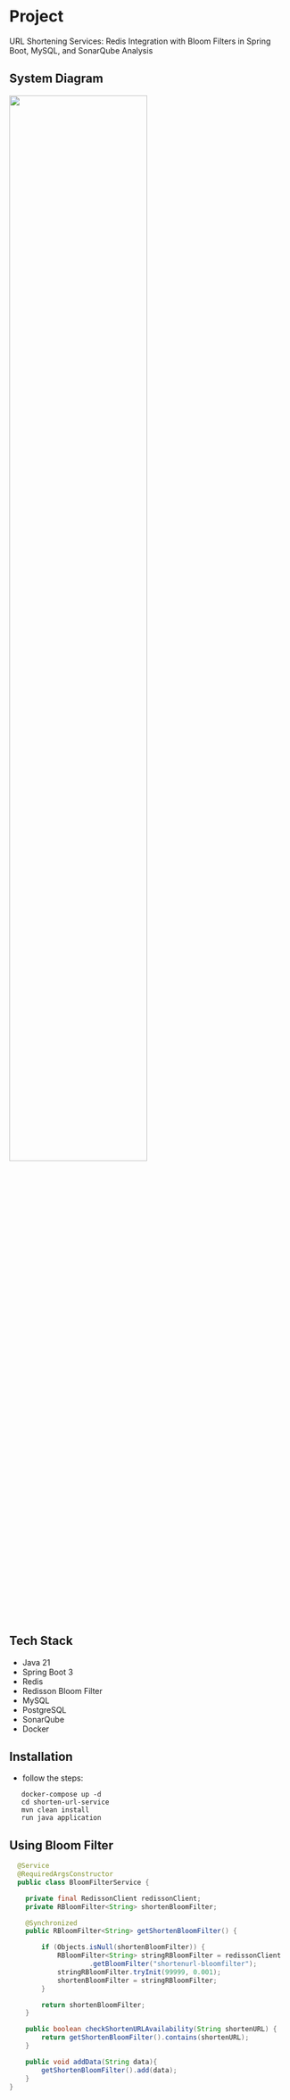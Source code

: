 # Project

URL Shortening Services: Redis Integration with Bloom Filters in Spring Boot, MySQL, and SonarQube Analysis

## System Diagram

<img src="https://github.com/tugayesilyurt/url-shorten-service-redis-bloomfilter-mysql-sonarqube/blob/main/assets/system.png" width=70% height=70%>

## Tech Stack

- Java 21
- Spring Boot 3
- Redis 
- Redisson Bloom Filter
- MySQL
- PostgreSQL
- SonarQube
- Docker

## Installation

 - follow the steps:

```shell
   docker-compose up -d
   cd shorten-url-service
   mvn clean install
   run java application
```

## Using Bloom Filter

```java
  @Service
  @RequiredArgsConstructor
  public class BloomFilterService {

    private final RedissonClient redissonClient;
    private RBloomFilter<String> shortenBloomFilter;

    @Synchronized
    public RBloomFilter<String> getShortenBloomFilter() {

        if (Objects.isNull(shortenBloomFilter)) {
            RBloomFilter<String> stringRBloomFilter = redissonClient
                    .getBloomFilter("shortenurl-bloomfilter");
            stringRBloomFilter.tryInit(99999, 0.001);
            shortenBloomFilter = stringRBloomFilter;
        }

        return shortenBloomFilter;
    }

    public boolean checkShortenURLAvailability(String shortenURL) {
        return getShortenBloomFilter().contains(shortenURL);
    }

    public void addData(String data){
        getShortenBloomFilter().add(data);
    }
}






